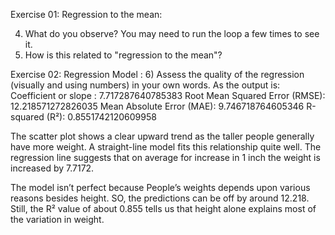 Exercise 01: Regression to the mean:

4) What do you observe? You may need to run the loop a few times to see it.
5) How is this related to "regression to the mean"?

Exercise 02: Regression Model :
6) Assess the quality of the regression (visually and using numbers) in your own words.
   As the output is:  
Coefficient or slope  : 7.717287640785383
Root Mean Squared Error (RMSE): 12.218571272826035
Mean Absolute Error (MAE): 9.746718764605346
R-squared (R²): 0.8551742120609958

The scatter plot shows a clear upward trend as the taller people generally have more weight. A straight-line model fits this relationship quite well. The regression line suggests that on average for increase in 1 inch the weight is increased by 7.7172. 

The model isn’t perfect because People’s weights depends upon various  reasons besides height. SO, the predictions can be off by around 12.218. Still, the R² value of about 0.855 tells us that height alone explains most of the variation in weight.
